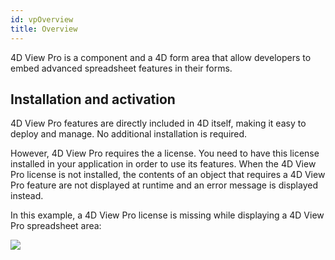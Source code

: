 ```yaml
---
id: vpOverview
title: Overview
---
```


4D View Pro is a component and a 4D form area that allow developers to embed advanced spreadsheet features in their forms. 


## Installation and activation  

4D View Pro features are directly included in 4D itself, making it easy to deploy and manage. No additional installation is required.

However, 4D View Pro requires the a license. You need to have this license installed in your application in order to use its features. When the 4D View Pro license is not installed, the contents of an object that requires a 4D View Pro feature are not displayed at runtime and an error message is displayed instead.

In this example, a 4D View Pro license is missing while displaying a 4D View Pro spreadsheet area:

![](assets/en/ViewPro/licenseError.PNG)

